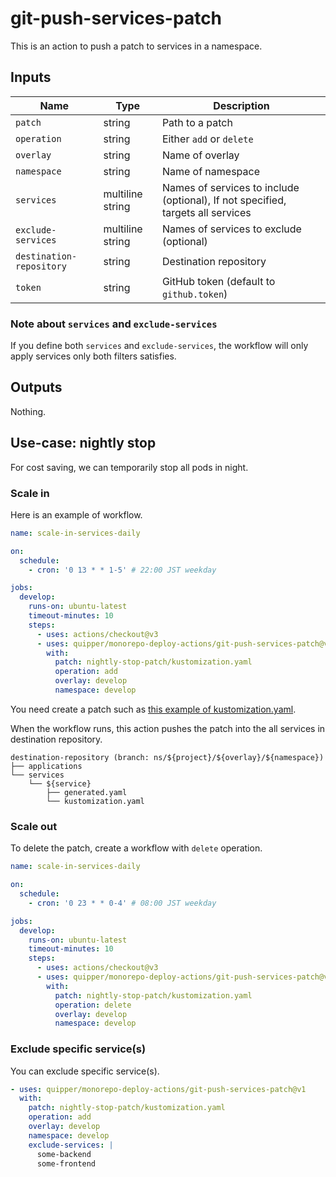 # git-push-services-patch

This is an action to push a patch to services in a namespace.

## Inputs

| Name                     | Type             | Description                              |
| ------------------------ | ---------------- | ---------------------------------------- |
| `patch`                  | string           | Path to a patch                          |
| `operation`              | string           | Either `add` or `delete`                 |
| `overlay`                | string           | Name of overlay                          |
| `namespace`              | string           | Name of namespace                        |
| `services`               | multiline string | Names of services to include (optional), If not specified, targets all services  |
| `exclude-services`       | multiline string | Names of services to exclude (optional)  |
| `destination-repository` | string           | Destination repository                   |
| `token`                  | string           | GitHub token (default to `github.token`) |

### Note about `services` and `exclude-services`

If you define both `services` and `exclude-services`, the workflow will only apply services only both filters satisfies.

## Outputs

Nothing.

## Use-case: nightly stop

For cost saving, we can temporarily stop all pods in night.

### Scale in

Here is an example of workflow.

```yaml
name: scale-in-services-daily

on:
  schedule:
    - cron: '0 13 * * 1-5' # 22:00 JST weekday

jobs:
  develop:
    runs-on: ubuntu-latest
    timeout-minutes: 10
    steps:
      - uses: actions/checkout@v3
      - uses: quipper/monorepo-deploy-actions/git-push-services-patch@v1
        with:
          patch: nightly-stop-patch/kustomization.yaml
          operation: add
          overlay: develop
          namespace: develop
```

You need create a patch such as [this example of kustomization.yaml](tests/fixtures/kustomization.yaml).

When the workflow runs, this action pushes the patch into the all services in destination repository.

```
destination-repository (branch: ns/${project}/${overlay}/${namespace})
├── applications
└── services
    └── ${service}
        ├── generated.yaml
        └── kustomization.yaml
```

### Scale out

To delete the patch, create a workflow with `delete` operation.

```yaml
name: scale-in-services-daily

on:
  schedule:
    - cron: '0 23 * * 0-4' # 08:00 JST weekday

jobs:
  develop:
    runs-on: ubuntu-latest
    timeout-minutes: 10
    steps:
      - uses: actions/checkout@v3
      - uses: quipper/monorepo-deploy-actions/git-push-services-patch@v1
        with:
          patch: nightly-stop-patch/kustomization.yaml
          operation: delete
          overlay: develop
          namespace: develop
```

### Exclude specific service(s)

You can exclude specific service(s).

```yaml
- uses: quipper/monorepo-deploy-actions/git-push-services-patch@v1
  with:
    patch: nightly-stop-patch/kustomization.yaml
    operation: add
    overlay: develop
    namespace: develop
    exclude-services: |
      some-backend
      some-frontend
```
